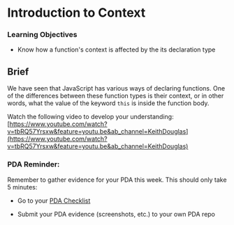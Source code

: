 # Introduction to Context

### Learning Objectives

- Know how a function's context is affected by the its declaration type

## Brief

We have seen that JavaScript has various ways of declaring functions. One of the differences between these function types is their context, or in other words, what the value of the keyword `this` is inside the function body.

Watch the following video to develop your understanding: [https://www.youtube.com/watch?v=tbRQ57Yrsxw&feature=youtu.be&ab_channel=KeithDouglas](https://www.youtube.com/watch?v=tbRQ57Yrsxw&feature=youtu.be&ab_channel=KeithDouglas)

### PDA Reminder:

Remember to gather evidence for your PDA this week. This should only take 5 minutes:

- Go to your [PDA Checklist](https://github.com/codeclan/pda/tree/master/Evidence%20Gathering%20Portfolio)

- Submit your PDA evidence (screenshots, etc.) to your own PDA repo
